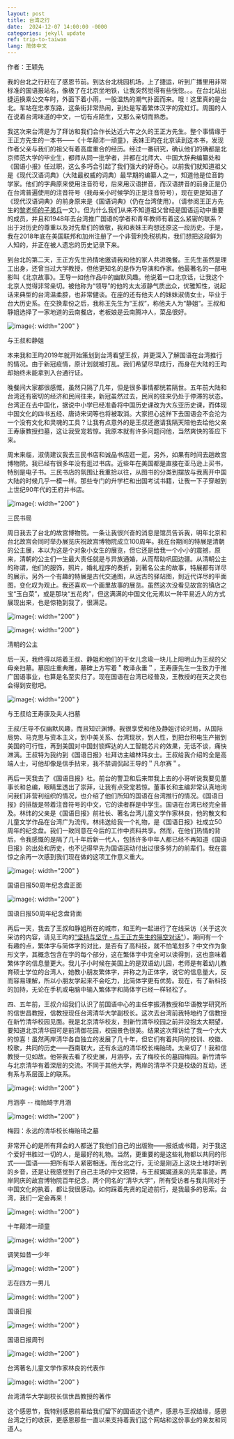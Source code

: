 ```yaml
---
layout: post
title: 台湾之行
date:  2024-12-07 14:00:00 -0000
categories: jekyll update
ref: trip-to-taiwan
lang: 简体中文
---
```


作者：王颖先

我的台北之行赶在了感恩节前。到达台北桃园机场，上了捷运，听到广播里用非常标准的国语报站名，像极了在北京坐地铁，让我突然觉得有些恍惚。。。在台北站出捷运换乘公交车时，外面下着小雨，一股温热的潮气扑面而来。哦！这里真的是台北。车站在忠孝东路，这条街非常热闹，到处是写着繁体汉字的霓虹灯。周围的人在说着台湾味道的中文，一切有点陌生，又那么亲切而熟悉。

我这次来台湾是为了拜访和我们合作长达近六年之久的王正方先生。整个事情缘于王正方先生的一本书——《十年颠沛一顽童》，表妹王昀在北京读到这本书，发现作者父亲与我们的祖父有着高度重合的经历。经过一番研究，确认他们的确都是北京师范大学的毕业生，都师从同一批学者，并都在北师大、中国大辞典编纂处和《国语小报》任过职，这么多巧合引起了我们强大的好奇心。以前我们就知道祖父是《现代汉语词典》（大陆最权威的词典）最早期的编纂人之一，知道他是位音韵学家。他们的字典原来使用注音符号，后来用汉语拼音，而汉语拼音的前身正是仍在台湾普遍使用的注音符号（我母亲小时候学的正是注音符号），现在更是知道了《现代汉语词典》的前身原来是《国语词典》（仍在台湾使用）。（请参阅王正方先生的<a href="{{ site.baseurl }}{% link _posts/2019-01-28-prof-li-disciples-cn.md %}">黎老师的子弟兵</a>一文）。但为什么我们从来不知道祖父曾经是国语运动中重要的成员，并且和1948年去台湾推广国语的学者和青年教师有着这么紧密的联系？出于对历史的尊重以及对先辈们的致敬，我和表妹王昀想还原这一段历史。于是，我在2018年底在美国联邦和加州注册了一个非营利免税机构，我们想把这段鲜为人知的，并正在被人遗忘的历史记录下来。

到台北的第二天，王正方先生热情地邀请我和他的家人共进晚餐。王先生虽然是理工出身，还曾当过大学教授，但他更知名的是作为导演和作家。他最著名的一部电影叫《北京故事》。王导一如他作品中的幽默风趣。他说着一口北京话，让我这个北京人觉得非常亲切。被他称为“领导”的他的太太淑静气质出众，优雅知性，说起话来典型的台湾温柔腔，也非常健谈。在座的还有他夫人的妹妹淑倩女士，毕业于台大历史系。在交换辈份之后，我称王先生为“王叔”，称他夫人为“静姐”。王叔和静姐选择了一家地道的云南餐店，老板娘是云南腾冲人，菜品很好。

![image](/assets/imgs/with_peterNFamily.jpg "与王叔和静姐"){: width="200" }

与王叔和静姐

本来我和王昀2019年就开始策划到台湾看望王叔，并更深入了解国语在台湾推行的情况。由于新冠疫情，原计划就被打乱。我们希望尽早成行，而身在大陆的王昀却始终未能拿到入台通行证。

晚餐间大家都很感慨，虽然只隔了几年，但是很多事情都恍若隔世。五年前大陆和台湾还有密切的经济和民间往来，新冠虽然过去，民间的往来仍处于停滞的状态。台湾正在去中国化，据说中小学已经准备将中国历史课改为大东亚历史课，而体现中国文化的四书五经、唐诗宋词等也将被取消。大家担心这样下去国语会不会沦为一个没有文化和灵魂的工具？让我有点意外的是王叔还邀请我隔天陪他去给他父亲王寿康教授扫墓，这让我受宠若惊。我原本就有许多问题问他，当然爽快的答应下来。

周末来临，淑倩建议我去三民书店和诚品书店逛一逛，另外，如果有时间去趟故宫博物院。我已经有很多年没有逛过书店。近些年在美国都是直接在亚马逊上买书，特别是电子书。三民书店的氛围让我重拾以往，从图书的分类到摆放与我离开中国大陆的时候几乎一模一样。那些专门的升学栏和出国考试书籍，让我一下子穿越到上世纪90年代的王府井书店。

![image](/assets/imgs/sanmin_bookstore.jpg "三民书局"){: width="200" }

三民书局

周日我去了台北的故宫博物院。一条让我很兴奋的消息是馆员告诉我，明年北京和台北故宫会同时举办展览庆祝故宫博物院成立100周年。我在台期间的特展是清朝的公主展，本以为这是个对象小女生的展览，但它还是给我一个小小的震撼，原来，清朝的公主们一生最大责任就是与异族通婚，从而帮助巩固边疆。从清朝公主的称谓，他们的服饰，照片，婚礼程序的奏折，到著名公主的故事，特展都有详尽的展示。另外一个有趣的特展是古代交通图，从远古的驿站图，到近代详尽的平面图，变化叹为观止。我还喜欢一个画里故事的展览。虽然这次没看见故宫的镇店之宝“玉白菜”，或是那块“五花肉”，但这满满的中国文化元素以一种平易近人的方式展现出来，也是惊艳到我了，很满足。

![image](/assets/imgs/qingdynasty_princess1.jpg "清朝的公主1"){: width="200" }

![image](/assets/imgs/qingdynasty_princess2.jpg "清朝的公主2"){: width="200" }

清朝的公主

后一天，我终得以陪着王叔、静姐和他们的干女儿念瑜一块儿上阳明山为王叔的父母亲扫墓。墓园庄重典雅，墓碑上方写着＂教泽永垂＂，王寿康先生一生致力于推广国语事业，也算是名至实归了。现在国语在台湾已经普及，王教授的在天之灵也会得到安慰吧。

![image](/assets/imgs/wangshoukang_memorial.jpg "与王叔给王寿康及夫人扫墓"){: width="200" }

与王叔给王寿康及夫人扫墓

王叔/王导不仅幽默风趣，而且知识渊博。我很享受和他及静姐讨论时局，从国际局势、马克思与资本主义，到中美关系、台湾现状，到人性，到把台积电生产搬到美国的可行性，再到美国对中国封锁辉达的人工智能芯片的效果，无话不谈，痛快淋漓。王叔特为我约到《国语日报》社拜访主编林玮女士。王叔给我介绍的全是高端人士，可他却像是信手拈来，我不禁调侃起王导的＂凡尔赛＂。

再后一天我去了《国语日报》社。前台的警卫和后来带我上去的小哥听说我要见董事长和总编，眼睛里透出了崇拜，让我有点受宠若惊。董事长和主编非常认真地询问我们非营利组织的情况，也介绍了他们所知的国语在台湾推行的情况。《国语日报》的排版是带着注音符号的中文，它的读者群是中学生。国语在台湾已经完全普及。林纬的父亲是《国语日报》前社长、著名台湾儿童文学作家林良，他的散文和儿童文学作品在台湾广为流传。林纬送给我一个礼物，是《国语日报》社成立50周年的纪念盘。我们一致同意在今后的工作中资料共享。然而，在他们热情的背后，令我感慨的是隔了几十年后新一代人，包括许多中年人都已经不再知道《国语日报》的出处和历史，也不记得早先为国语运动付出过很多努力的前辈们。我在震惊之余再一次感到我们现在做的这项工作意义重大。

![image](/assets/imgs/chinesedailyanniversary1.jpg "国语日报50周年纪念盘正面"){: width="200" }

国语日报50周年纪念盘正面

![image](/assets/imgs/chinesedailyanniversary2.jpg "国语日报50周年纪念盘背面"){: width="200" }

国语日报50周年纪念盘背面

再后一天，我去了王叔和静姐所在的城市，和王昀一起进行了在线采访（关于这次采访的内容，请见王昀的<a href="{{ site.baseurl }}{% link _posts/2024-12-01-chatWPeterWang-cn.md %}">"坚持与坚守 - 与王正方先生的隔空对话"</a>）。期间有一个有趣的点，繁体字与简体字的对比，是否有了高科技，就不怕笔划多？中文作为象形文字，其概念包含在字的每个部分，这在繁体字中完全可以读得到，这也意味着繁体字的信息量更大。我儿子小时候在美国上的是双语幼儿园，老师是有着幼儿教育硕士学位的台湾人，她教小朋友繁体字，并称之为正体字，说它的信息量大，反而容易理解，所以小朋友学起来不会吃力，比简体字更有优势。现在，有了新科技的加持，无论在手机或电脑中输入繁体字和简体字已经一样轻松了。

四、五年前，王叔介绍我们认识了前国语中心的主任李振清教授和华语教学研究所的信世昌教授，信教授现任台湾清华大学副校长。这次去台湾前我特地约了信教授在新竹清华校园见面。我是北京清华校友，到新竹清华校园之前并没抱太大期望，要知道北京清华园可是前清御花园，校园景色很美。结果这次拜访给了我一个大大的惊喜！虽然两岸清华各自独立的发展了几十年，但它们有着共同的校训、校徽、校歌，共同的历史——西南联大，还有永远的清华校长梅贻琦。太亲切了！我和信教授一见如故。他带我去看了校史展，月涵亭，去了梅校长的墓园梅园。新竹清华与北京清华有着深层的交流。不同于其他大学，两岸的清华不只是校级的互动，还有系与系层面上的联系。

![image](/assets/imgs/yuehan_pavilion.jpg "月涵亭"){: width="200" }

月涵亭 -- 梅贻琦字月涵

![image](/assets/imgs/mei_garden.jpg "梅园：永远的清华校长梅贻琦之墓"){: width="200" }

梅园：永远的清华校长梅贻琦之墓

非常开心的是所有拜会的人都送了我他们自己的出版物——报纸或书籍，对于我这个爱好书胜过一切的人，是最好的礼物。当然，更重要的是这些礼物都以共同的形式——国语——把所有华人紧密相连。而台北之行，无论是刚迈上这块土地时听到的乡音，还是让我感觉到了自己主场的中文招牌，与王叔娓娓道来的先辈事迹，两岸同庆的故宫博物院百年纪念，两个同名的“清华大学”，所有受访者与我共同对于中国文化的执着，都让我很感动。如何踩着先贤的足迹前行，是我最多的思索。台湾，我们一定会再来！

![image](/assets/imgs/peterwang_trilogy1.jpg "十年颠沛一顽童"){: width="200" }

十年颠沛一顽童

![image](/assets/imgs/peterwang_trilogy2.jpg "调笑如昔一少年"){: width="200" }

调笑如昔一少年

![image](/assets/imgs/peterwang_trilogy3.jpg "志在四方yi男儿"){: width="200" }

志在四方一男儿

![image](/assets/imgs/chinesedaily1.jpg "国语日报"){: width="200" }

国语日报

![image](/assets/imgs/chinesedaily2.jpg "国语日报周刊"){: width="200" }

国语日报周刊

![image](/assets/imgs/linliang_works.jpg "台湾著名儿童文学作家林良的代表作"){: width="200" }

台湾著名儿童文学作家林良的代表作

![image](/assets/imgs/xishichang_works.jpg "台湾清华大学副校长信世昌教授的著作"){: width="200" }

台湾清华大学副校长信世昌教授的著作

这个感恩节，我特别感恩前辈给我们留下的国语这个遗产，感恩与王叔结缘，感恩台湾之行的收获，更感恩那些一直以来支持着我们这个网站和这份事业的亲友和同道人。


